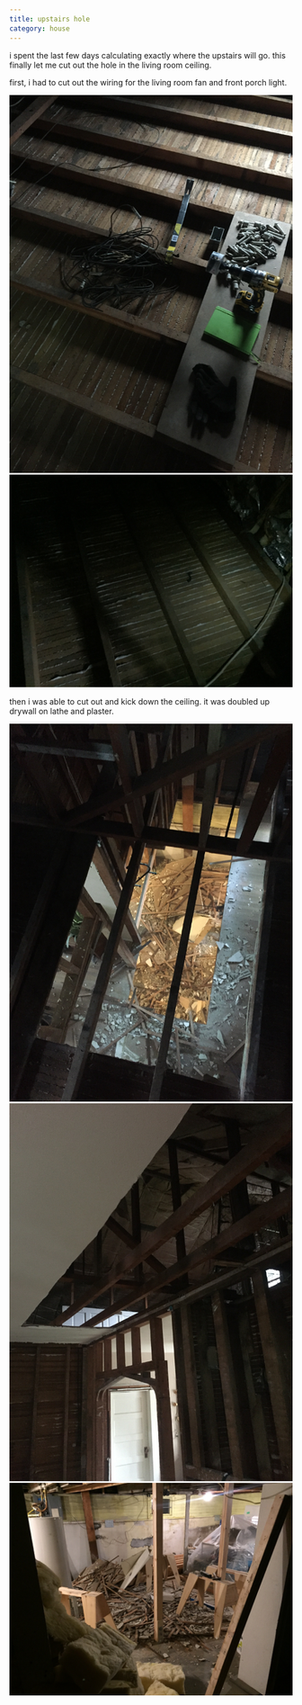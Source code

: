 ```yaml
---
title: upstairs hole
category: house
---
```

i spent the last few days calculating exactly where the upstairs will go.
this finally let me cut out the hole in the living room ceiling.

first, i had to cut out the wiring for the living room fan and front porch light.

![a pile of knob an tube ceramic pieces](/house/IMG_1141.jpg)
![section of attic floor where the wiring used to be](/house/IMG_1142.jpg)

then i was able to cut out and kick down the ceiling.
it was doubled up drywall on lathe and plaster.

![looking down from the attic through the new hole at the pile of lathe and plaster debris in the basement](/house/IMG_1140.jpg)
![view of the hole in ceiling from the living room](/house/IMG_1144.jpg)
![pile of debris in the basement](/house/IMG_1145.jpg)
